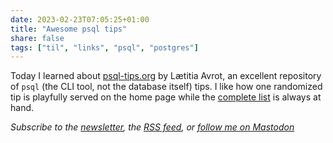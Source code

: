 ```yaml
---
date: 2023-02-23T07:05:25+01:00
title: "Awesome psql tips"
share: false
tags: ["til", "links", "psql", "postgres"]
---
```

Today I learned about [psql-tips.org][1] by Lætitia Avrot, an excellent
repository of `psql` (the CLI tool, not the database itself) tips. I like how
one randomized tip is playfully served on the home page while the [complete
list][2] is always at hand.

*Subscribe to the [newsletter][nl], the [RSS feed][rss], or [follow me on Mastodon][m]*

 [1]: https://psql-tips.org
 [2]: https://psql-tips.org/psql_tips_all.html
 [rss]: https://nicolaiarocci.com/index.xml
 [m]: https://fosstodon.org/@nicola
 [nl]: https://nicolaiarocci.substack.com

